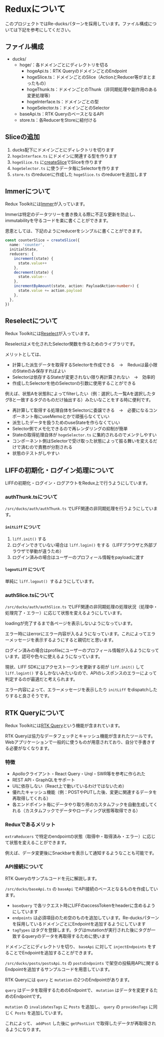 # Reduxについて

このプロジェクトではRe-ducksパターンを採用しています。ファイル構成については下記を参考にしてください。

## ファイル構成

- ducks/
  - hoge/：各ドメインごとにディレクトリを切る
    - hogeApi.ts：RTK QueryのドメインごとのEndpoint
    - hogeSlice.ts：ドメインごとのSlice（ActionとReducer等がまとまったもの）
    - hogeThunk.ts：ドメインごとのThunk（非同期処理や副作用のある変更処理等）
    - hogeInterface.ts：ドメインごとの型
    - hogeSelector.ts：ドメインごとのSelector
  - baseApi.ts：RTK QueryのベースとなるAPI
  - store.ts：各ReducerをStoreに紐付ける

## Sliceの追加

1. ducks配下にドメインごとにディレクトリを切ります
2. `hogeInterface.ts` にドメインに関連する型を作ります
3. `hogeSlice.ts` に[createSlice](https://redux-toolkit.js.org/api/createslice)でSliceを作ります
4. `hogeSelector.ts` に使うデータ毎にSelectorを作ります
5. `store.ts` のreducerに作成した `hogeSlice.ts` のreducerを追加します

## Immerについて

Redux Toolkitには[Immer](https://immerjs.github.io/immer/)が入っています。

Immerは特定のデータツリーを書き換える際に不正な更新を防止し、immutabilityを守るコードを楽に書くことができます。

恩恵としては、下記のようにreducerをシンプルに書くことができます。

```typescript
const counterSlice = createSlice({
  name: 'counter',
  initialState,
  reducers: {
    increment(state) {
      state.value++
    },
    decrement(state) {
      state.value--
    },
    incrementByAmount(state, action: PayloadAction<number>) {
      state.value += action.payload
    },
  },
})
```

## Reselectについて

Redux Toolkitには[Reselect](https://github.com/reduxjs/reselect)が入っています。

Reselectはメモ化されたSelector関数を作るためのライブラリです。

メリットとしては、
- 計算した派生データを取得するSelectorを作成できる　→　Reduxは最小限のStateのみ保存すればよい
- Selectorは依存するStateが変更されない限り再計算されない　→　効率的
- 作成したSelectorを他のSelectorの引数に使用することができる

例えば、状態Aを状態Bによってfilterしたい（例：選択した一覧Aを選択したタグBと一致するタグのものだけ抽出する）みたいなことをする時に便利です。

- 再計算して取得する処理自体をSelectorに委譲できる　→　必要になるコンポーネント毎にuseMemoとかで頑張らなくていい
- 派生したデータを扱うためのuseStateを作らなくていい
- Selector側でメモ化できるので再レンダリングの抑制が簡単
- Stateの取得処理自体が `hogeSelector.ts` に集約されるのでメンテしやすい
- コンポーネント側はSelectorで受け取った状態によって振る舞いを変えるだけで済むので責務が分割される
- 状態のテストがしやすい

## LIFFの初期化・ログイン処理について

LIFFの初期化・ログイン・ログアウトをRedux上で行うようにしています。

### authThunk.tsについて

`/src/ducks/auth/authThunk.ts` でLIFF関連の非同期処理を行うようにしています。

#### `initLiff` について

1. `liff.init()` する
2. ログインできていない場合は `liff.login()` をする（LIFFブラウザと外部ブラウザで挙動が違うため）
3. ログイン済みの場合はユーザーのプロフィール情報をpayloadに渡す

#### `logoutLiff` について

単純に `liff.logout() `するようにしています。

### authSlice.tsについて

`/src/ducks/auth/authSlice.ts` でLIFF関連の非同期処理の処理状況（処理中・処理完了・エラー）に応じて状態を変えるようにしています。

loadingが完了するまで各ページを表示しないようになっています。

エラー時にはerrorにエラー内容が入るようになっています。これによってエラーメッセージを表示するようにすると親切だと思います。

ログイン済みの場合はprofileにユーザーのプロフィール情報が入るようになっています。認可や色々に使えるようになっています。

現状、LIFF SDKにはアクセストークンを更新する術が `liff.init()` して `liff.logint()` するしかないみたいなので、APIのレスポンスのエラーによって判定するのが最適だと考えられます。

エラー内容によって、エラーメッセージを表示したり `initLiff` をdispatchしたりすると良さそうです。

## RTK Queryについて

Redux Toolkitには[RTK Query](https://redux-toolkit.js.org/rtk-query/overview)という機能が含まれています。

RTK Queryは協力なデータフェッチとキャッシュ機能が含まれたツールです。Webアプリケーションで一般的に使うものが用意されており、自分で手書きする必要がなくなります。

### 特徴

- Apolloクライアント・React Query・Urql・SWR等を参考に作られた
- REST API・GraphQLをサポート
- UIに依存しない（React上で動いているわけではないため）
- 優れたキャッシュ機能（例：POSTやPUTした後、変更に関連するデータを再取得してくれる）
- 各エンドポイント毎にデータやり取り用のカスタムフックを自動生成してくれる（カスタムフックでデータやローディング状態等取得できる）

### Reduxであるメリット

`extraReducers` で特定のendpointの状態（取得中・取得済み・エラー）に応じて状態を変えることができます。

例えば、データ変更後にSnackbarを表示して通知するようなことも可能です。

### API接続について

RTK Queryのサンプルコードを元に解説します。

`/src/ducks/baseApi.ts` の `baseApi` でAPI接続のベースとなるものを作成しています。

- `baseQuery` で各リクエスト時にLIFFのaccessTokenをheaderに含めるようにしています
- `endpoints` は必須項目のため空のものを追加しています。Re-ducksパターンを採用しているドメインごとにEndpointを追加するようにしています
- `tagTypes` はタグを登録します。タグはmutationが実行された後にタグが一致するqueryのデータを再取得するために使います

ドメインごとにディレクトリを切り、 `baseApi` に対して `injectEndpoints` をすることでEndpointを追加することができます。

`/src/ducks/posts/postsApi.ts` の `postsEndpoints` で架空の投稿用APIに関するEndpointを追加するサンプルコードを用意しています。

RTK Queryには `query` と `mutation` の2つのEndpointがあります。

`query` はデータを取得するためのEndpointで、 `mutation` はデータを変更するためのEndpointです。

`mutation` の `invalidatesTags` に `Posts` を追加し、 `query` の `providesTags` に同じく `Posts` を追加しています。

これによって、 `addPost` した後に `getPostList` で取得したデータが再取得されるようになります。
